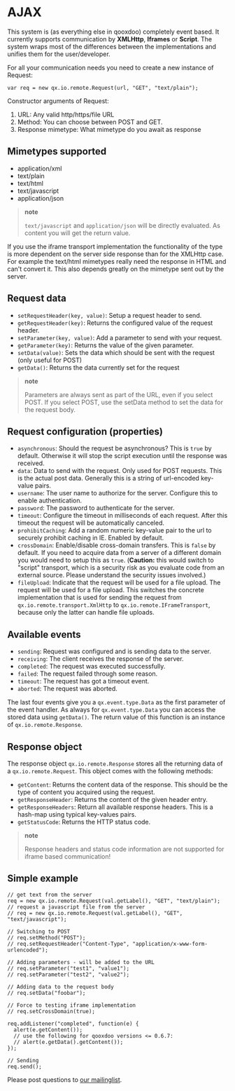 AJAX
====

This system is (as everything else in qooxdoo) completely event based. It currently supports communication by **XMLHttp**, **Iframes** or **Script**. The system wraps most of the differences between the implementations and unifies them for the user/developer.

For all your communication needs you need to create a new instance of Request:

    var req = new qx.io.remote.Request(url, "GET", "text/plain");

Constructor arguments of Request:

1.  URL: Any valid http/https/file URL
2.  Method: You can choose between POST and GET.
3.  Response mimetype: What mimetype do you await as response

Mimetypes supported
-------------------

-   application/xml
-   text/plain
-   text/html
-   text/javascript
-   application/json

> **note**
>
> `text/javascript` and `application/json` will be directly evaluated. As content you will get the return value.

If you use the iframe transport implementation the functionality of the type is more dependent on the server side response than for the XMLHttp case. For example the text/html mimetypes really need the response in HTML and can't convert it. This also depends greatly on the mimetype sent out by the server.

Request data
------------

-   `setRequestHeader(key, value)`: Setup a request header to send.
-   `getRequestHeader(key)`: Returns the configured value of the request header.
-   `setParameter(key, value)`: Add a parameter to send with your request.
-   `getParameter(key)`: Returns the value of the given parameter.
-   `setData(value)`: Sets the data which should be sent with the request (only useful for POST)
-   `getData()`: Returns the data currently set for the request

> **note**
>
> Parameters are always sent as part of the URL, even if you select POST. If you select POST, use the setData method to set the data for the request body.

Request configuration (properties)
----------------------------------

-   `asynchronous`: Should the request be asynchronous? This is `true` by default. Otherwise it will stop the script execution until the response was received.
-   `data`: Data to send with the request. Only used for POST requests. This is the actual post data. Generally this is a string of url-encoded key-value pairs.
-   `username`: The user name to authorize for the server. Configure this to enable authentication.
-   `password`: The password to authenticate for the server.
-   `timeout`: Configure the timeout in milliseconds of each request. After this timeout the request will be automatically canceled.
-   `prohibitCaching`: Add a random numeric key-value pair to the url to securely prohibit caching in IE. Enabled by default.
-   `crossDomain`: Enable/disable cross-domain transfers. This is `false` by default. If you need to acquire data from a server of a different domain you would need to setup this as `true`. (**Caution:** this would switch to "script" transport, which is a security risk as you evaluate code from an external source. Please understand the security issues involved.)
-   `fileUpload`: Indicate that the request will be used for a file upload. The request will be used for a file upload. This switches the concrete implementation that is used for sending the request from `qx.io.remote.transport.XmlHttp` to `qx.io.remote.IFrameTransport`, because only the latter can handle file uploads.

Available events
----------------

-   `sending`: Request was configured and is sending data to the server.
-   `receiving`: The client receives the response of the server.
-   `completed`: The request was executed successfully.
-   `failed`: The request failed through some reason.
-   `timeout`: The request has got a timeout event.
-   `aborted`: The request was aborted.

The last four events give you a `qx.event.type.Data` as the first parameter of the event handler. As always for `qx.event.type.Data` you can access the stored data using `getData()`. The return value of this function is an instance of `qx.io.remote.Response`.

Response object
---------------

The response object `qx.io.remote.Response` stores all the returning data of a `qx.io.remote.Request`. This object comes with the following methods:

-   `getContent`: Returns the content data of the response. This should be the type of content you acquired using the request.
-   `getResponseHeader`: Returns the content of the given header entry.
-   `getResponseHeaders`: Return all available response headers. This is a hash-map using typical key-values pairs.
-   `getStatusCode`: Returns the HTTP status code.

> **note**
>
> Response headers and status code information are not supported for iframe based communication!

Simple example
--------------

    // get text from the server
    req = new qx.io.remote.Request(val.getLabel(), "GET", "text/plain");
    // request a javascript file from the server
    // req = new qx.io.remote.Request(val.getLabel(), "GET", "text/javascript");

    // Switching to POST
    // req.setMethod("POST");
    // req.setRequestHeader("Content-Type", "application/x-www-form-urlencoded");

    // Adding parameters - will be added to the URL
    // req.setParameter("test1", "value1");
    // req.setParameter("test2", "value2");

    // Adding data to the request body
    // req.setData("foobar");

    // Force to testing iframe implementation
    // req.setCrossDomain(true);

    req.addListener("completed", function(e) {
      alert(e.getContent());
      // use the following for qooxdoo versions <= 0.6.7:
      // alert(e.getData().getContent());
    });

    // Sending
    req.send();

Please post questions to [our mailinglist](http://lists.sourceforge.net/lists/listinfo/qooxdoo-devel).
